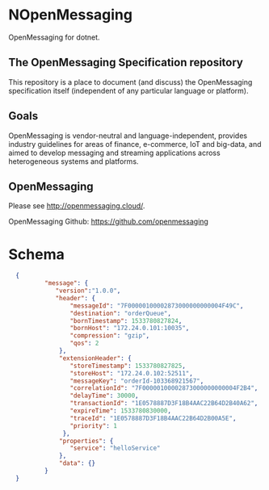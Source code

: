 # NOpenMessaging
OpenMessaging for dotnet.

## The OpenMessaging Specification repository

This repository is a place to document (and discuss) the OpenMessaging specification itself (independent of any particular language or platform).

## Goals
OpenMessaging is vendor-neutral and language-independent, provides industry guidelines for areas of finance, e-commerce, IoT and big-data, and aimed to develop messaging and streaming applications across heterogeneous systems and platforms.

## OpenMessaging
Please see http://openmessaging.cloud/.

OpenMessaging Github: https://github.com/openmessaging

# Schema
```json
  {
          "message": {
             "version":"1.0.0",
             "header": {
                 "messageId": "7F00000100002873000000000004F49C",
                 "destination": "orderQueue",
                 "bornTimestamp": 1533780827824,
                 "bornHost": "172.24.0.101:10035",
                 "compression": "gzip",
                 "qos": 2
              },
              "extensionHeader": {
                 "storeTimestamp": 1533780827825,
                 "storeHost": "172.24.0.102:52511",
                 "messageKey": "orderId-103368921567",
                 "correlationId": "7F00000100002873000000000004F2B4",
                 "delayTime": 30000,
                 "transactionId": "1E0578887D3F18B4AAC22B64D2B40A62",
                 "expireTime": 1533780830000,
                 "traceId": "1E0578887D3F18B4AAC22B64D2B00A5E",
                 "priority": 1
               },
              "properties": {
                 "service": "helloService"
              },
              "data": {}
          }
  }
```

